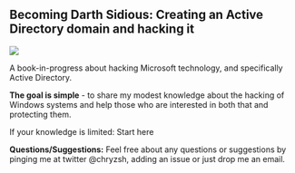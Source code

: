 ## Becoming Darth Sidious: Creating an Active Directory domain and hacking it

![](http://assets1.ignimgs.com/2015/05/27/lightsabersjpg-b61171_1280w.jpg)

A book-in-progress about hacking Microsoft technology, and specifically Active Directory.

**The goal is simple** - to share my modest knowledge about the hacking of Windows systems and help those who are interested in both that and protecting them. 

If your knowledge is limited: Start here


**Questions/Suggestions:** Feel free about any questions or suggestions by pinging me at twitter @chryzsh, adding an issue or just drop me an email.

